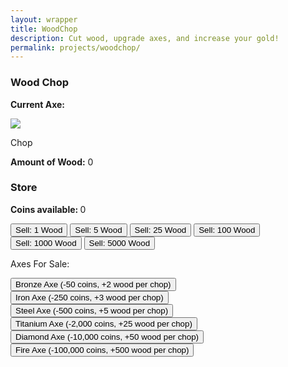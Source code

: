 ```yaml
---
layout: wrapper
title: WoodChop
description: Cut wood, upgrade axes, and increase your gold!
permalink: projects/woodchop/
---
```



<link rel="stylesheet" type="text/css" href="{{ site.url }}/assets/css/woodchop.css">

<main>
	<div class="section">
		<h3>Wood Chop</h3>
		<p><b>Current Axe:</b> <span id="axeType"></span></p>
		<a class="more round" id="chopWood">
			<img id="axeImg" src="{{site.url}}/assets/img/woodchop/hand.png">
			<p>Chop</p>
		</a>
		<p><b>Amount of Wood:</b> <span id="woodAmt">0</span></p>
	</div>
	<div class="section">
		<h3>Store</h3>
		<p><b>Coins available: </b><span id="coinAmt">0</span></p>
		<button class ="sellButton" id="sellWood">
			Sell: 1 Wood
		</button>
		<button class ="sellButton" id="sellWood5x">
			Sell: 5 Wood
		</button>
		<button class ="sellButton" id="sellWood25x">
			Sell: 25 Wood
		</button>
		<button class ="sellButton" id="sellWood100x">
			Sell: 100 Wood
		</button>
		<button class ="sellButton" id="sellWood1000x">
			Sell: 1000 Wood
		</button>
		<button class ="sellButton" id="sellWood5000x">
			Sell: 5000 Wood
		</button>
		<p>Axes For Sale:</p>
		<button class ="buyButton" id="buyBronzeAxe">
			Bronze Axe (-50 coins, +2 wood per chop)
		</button>
		<button class ="buyButton" id="buyIronAxe">
			Iron Axe (-250 coins, +3 wood per chop)
		</button>
		<button class ="buyButton" id="buySteelAxe">
			Steel Axe (-500 coins, +5 wood per chop)
		</button>
		<br>
		<button class ="buyButton" id="buyTitaniumAxe">Titanium Axe (-2,000 coins, +25 wood per chop)</button>
		<button class ="buyButton" id="buyDiamondAxe">Diamond Axe (-10,000 coins, +50 wood per chop)</button>
		<br>
		<button class ="buyButton" id="buyFireAxe">Fire Axe (-100,000 coins, +500 wood per chop)</button>
	</div>
</main>

<script src="https://ajax.googleapis.com/ajax/libs/jquery/3.3.1/jquery.min.js"></script>
<script src='{{site.url}}/assets/js/woodchop.js'>
</script>
